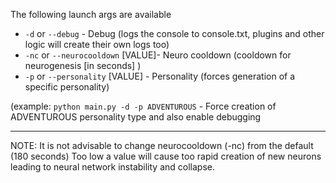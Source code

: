 The following launch args are available


* `-d` or `--debug` - Debug (logs the console to console.txt, plugins and other logic will create their own logs too)
* `-nc` or `--neurocooldown` [VALUE]- Neuro cooldown (cooldown for neurogenesis [in seconds] )
* `-p` or `--personality` [VALUE] - Personality (forces generation of a specific personality)


 (example: `python main.py -d -p ADVENTUROUS` - Force creation of ADVENTUROUS personality type and also enable debugging

-------------------------

NOTE: It is not advisable to change neurocooldown (-nc) from the default (180 seconds) 
Too low a value will cause too rapid creation of new neurons leading to neural network instability and collapse. 

